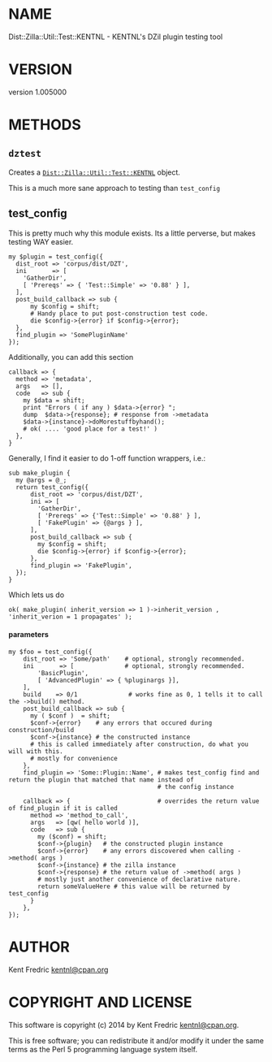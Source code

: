 # NAME

Dist::Zilla::Util::Test::KENTNL - KENTNL's DZil plugin testing tool

# VERSION

version 1.005000

# METHODS

## `dztest`

Creates a [`Dist::Zilla::Util::Test::KENTNL`](https://metacpan.org/pod/Dist::Zilla::Util::Test::KENTNL::dztest) object.

This is a much more sane approach to testing than `test_config`

## test\_config

This is pretty much why this module exists. Its a little perverse, but makes testing WAY easier.

    my $plugin = test_config({
      dist_root => 'corpus/dist/DZT',
      ini       => [
        'GatherDir',
        [ 'Prereqs' => { 'Test::Simple' => '0.88' } ],
      ],
      post_build_callback => sub {
          my $config = shift;
          # Handy place to put post-construction test code.
          die $config->{error} if $config->{error};
      },
      find_plugin => 'SomePluginName'
    });

Additionally, you can add this section

    callback => {
      method => 'metadata',
      args   => [],
      code   => sub {
        my $data = shift;
        print "Errors ( if any ) $data->{error} ";
        dump  $data->{response}; # response from ->metadata
        $data->{instance}->doMorestuffbyhand();
        # ok( .... 'good place for a test!' )
      },
    }

Generally, I find it easier to do 1-off function wrappers, i.e.:

    sub make_plugin {
      my @args = @_;
      return test_config({
          dist_root => 'corpus/dist/DZT',
          ini => [
            'GatherDir',
            [ 'Prereqs' => {'Test::Simple' => '0.88' } ],
            [ 'FakePlugin' => {@args } ],
          ],
          post_build_callback => sub {
            my $config = shift;
            die $config->{error} if $config->{error};
          },
          find_plugin => 'FakePlugin',
      });
    }

Which lets us do

    ok( make_plugin( inherit_version => 1 )->inherit_version , 'inherit_verion = 1 propagates' );

#### parameters

    my $foo = test_config({
        dist_root => 'Some/path'    # optional, strongly recommended.
        ini       => [              # optional, strongly recommended.
            'BasicPlugin',
            [ 'AdvancedPlugin' => { %pluginargs }],
        ],
        build    => 0/1              # works fine as 0, 1 tells it to call the ->build() method.
        post_build_callback => sub {
          my ( $conf )  = shift;
          $conf->{error}    # any errors that occured during construction/build
          $conf->{instance} # the constructed instance
          # this is called immediately after construction, do what you will with this.
          # mostly for convenience
        },
        find_plugin => 'Some::Plugin::Name', # makes test_config find and return the plugin that matched that name instead of
                                             # the config instance

        callback => {                        # overrides the return value of find_plugin if it is called
          method => 'method_to_call',
          args   => [qw( hello world )],
          code   => sub {
            my ($conf) = shift;
            $conf->{plugin}   # the constructed plugin instance
            $conf->{error}    # any errors discovered when calling ->method( args )
            $conf->{instance} # the zilla instance
            $conf->{response} # the return value of ->method( args )
            # mostly just another convenience of declarative nature.
            return someValueHere # this value will be returned by test_config
          }
        },
    });

# AUTHOR

Kent Fredric <kentnl@cpan.org>

# COPYRIGHT AND LICENSE

This software is copyright (c) 2014 by Kent Fredric <kentnl@cpan.org>.

This is free software; you can redistribute it and/or modify it under
the same terms as the Perl 5 programming language system itself.
